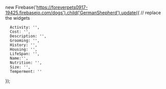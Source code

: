 new Firebase('https://foreverpets0917-19425.firebaseio.com/dogs').child('GermanShepherd').update({
   // replace the widgets
   
      Activity: '',
      Cost: '',
      Description: '',
      Grooming: '',
      History: '',
      Housing: '',
      LifeSpan: '',
      Name:'',
      Nutrition: '',
      Size: '',
      Temperment: ''
});